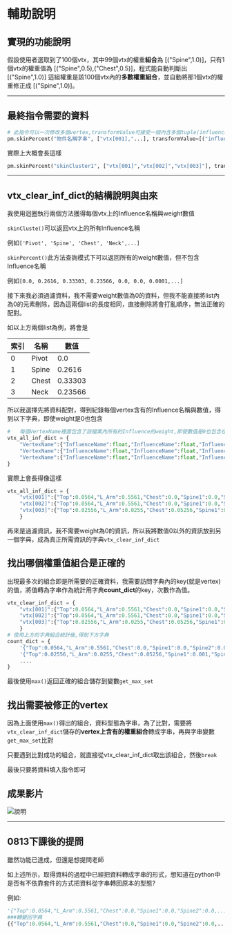 # 輔助說明
## 實現的功能說明
假設使用者選取到了100個vtx，其中99個vtx的權重**組合**為 [("Spine",1.0)]，只有1個vtx的權重值為 [("Spine",0.5),("Chest",0.5)]，程式能自動判斷出 [("Spine",1.0)] 這組權重是該100個vtx內的**多數權重組合**，並自動將那1個vtx的權重修正成 [("Spine",1.0)]。


----------
## 最終指令需要的資料

```python
# 此指令可以一次修改多個vertex,transformValue可接受一個內含多個tuple(influenceName,weight)組成的list
pm.skinPercent("物件名稱字串", ["vtx[001],"...], transformValue=[("influence名稱",weight數值)...])
```
實際上大概會長這樣
```python
pm.skinPercent("skinCluster1", ["vtx[001]","vtx[002]","vtx[003]"], transformValue=[("Chest",0.1),("Spine1",0.5),("Spine2",0.4)])
```

--------
## vtx_clear_inf_dict的結構說明與由來
我使用迴圈執行兩個方法獲得每個vtx上的Influence名稱與weight數值

`skinCluste()`可以返回vtx上的所有Influence名稱

例如`['Pivot', 'Spine', 'Chest', 'Neck',...]`

`skinPercent()`此方法查詢模式下可以返回所有的weight數值，但不包含Influence名稱

例如`[0.0, 0.2616, 0.33303, 0.23566, 0.0, 0.0, 0.0001,...]`

接下來我必須過濾資料，我不需要weight數值為0的資料，但我不能直接將list內為0的元素刪除，因為這兩個list的長度相同，直接刪除將會打亂順序，無法正確的配對。

如以上方兩個list為例，將會是

|索引|名稱|數值|
|----|----|---|
|0|Pivot|0.0|
|1|Spine|0.2616|
|2|Chest|0.33303|
|3|Neck|0.23566|

所以我選擇先將資料配對，得到紀錄每個vertex含有的Influence名稱與數值，得到以下字典，即使weight是0也包含
```python
#   每個VertexName裡面包含了該檔案內所有的Influence的weight,即使數值是0也包含在內
vtx_all_inf_dict = {
    "VertexName":{"InfluenceName":float,"InfluenceName":float,"InfluenceName":float,"InfluenceName":float,"InfluenceName":float,...},
    "VertexName":{"InfluenceName":float,"InfluenceName":float,"InfluenceName":float,"InfluenceName":float,"InfluenceName":float,...},
    "VertexName":{"InfluenceName":float,"InfluenceName":float,"InfluenceName":float,"InfluenceName":float,"InfluenceName":float,...}...
}
```
實際上會長得像這樣
```python
vtx_all_inf_dict = {
    "vtx[001]":{"Top":0.0564,"L_Arm":0.5561,"Chest":0.0,"Spine1":0.0,"Spine2":0.0,...},
    "vtx[002]":{"Top":0.0564,"L_Arm":0.5561,"Chest":0.0,"Spine1":0.0,"Spine2":0.0,...},
    "vtx[003]":{"Top":0.02556,"L_Arm":0.0255,"Chest":0.05256,"Spine1":0.001,"Spine2":0.0,...},...
    }
```

再來是過濾資訊，我不需要weight為0的資訊，所以我將數值0以外的資訊放到另一個字典，成為真正所需資訊的字典`vtx_clear_inf_dict`

## 找出哪個權重值組合是正確的

出現最多次的組合即是所需要的正確資料，我需要訪問字典內的key(就是vertex)的值，將值轉為字串作為統計用字典**count_dict**的key，次數作為值。

```python
vtx_clear_inf_dict = {
    "vtx[001]":{"Top":0.0564,"L_Arm":0.5561,"Chest":0.0,"Spine1":0.0,"Spine2":0.0,...},
    "vtx[002]":{"Top":0.0564,"L_Arm":0.5561,"Chest":0.0,"Spine1":0.0,"Spine2":0.0,...},
    "vtx[003]":{"Top":0.02556,"L_Arm":0.0255,"Chest":0.05256,"Spine1":0.001,"Spine2":0.0,...},...
    }
# 使用上方的字典組合統計後,得到下方字典
count_dict = {
    '{"Top":0.0564,"L_Arm":0.5561,"Chest":0.0,"Spine1":0.0,"Spine2":0.0,...}':次數,
    '{"Top":0.02556,"L_Arm":0.0255,"Chest":0.05256,"Spine1":0.001,"Spine2":0.0,...}':次數,
    ....
}
 ```   
最後使用`max()`返回正確的組合儲存到變數`get_max_set`

## 找出需要被修正的vertex

因為上面使用`max()`得出的組合，資料型態為字串，為了比對，需要將`vtx_clear_inf_dict`儲存的**vertex上含有的權重組合**轉成字串，再與字串變數`get_max_set`比對

只要遇到比對成功的組合，就直接從vtx_clear_inf_dict取出該組合，然後`break`

最後只要將資料填入指令即可

## **成果影片**
![說明](https://media.giphy.com/media/gOjNzjy55SonpvcDBP/giphy.gif)


-------------
## 0813下課後的提問
雖然功能已達成，但還是想提問老師

如上述所示，取得資料的過程中已經把資料轉成字串的形式，想知道在python中是否有不依靠套件的方式把資料從字串轉回原本的型態?

例如:
```python
'{"Top":0.0564,"L_Arm":0.5561,"Chest":0.0,"Spine1":0.0,"Spine2":0.0,...}:48'
###轉變回字典
{{"Top":0.0564,"L_Arm":0.5561,"Chest":0.0,"Spine1":0.0,"Spine2":0.0,...} : 48}
```

